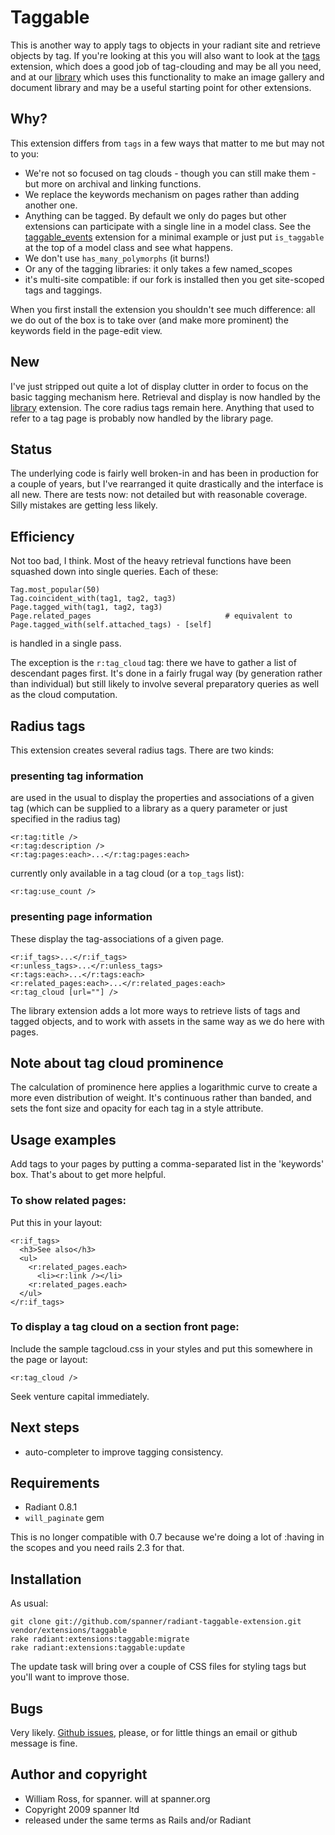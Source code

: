 # Taggable

This is another way to apply tags to objects in your radiant site and retrieve objects by tag. If you're looking at this you will also want to look at the [tags](http://github.com/jomz/radiant-tags-extension/tree) extension, which does a good job of tag-clouding and may be all you need, and at our [library](https://github.com/spanner/radiant-library-extension) which uses this functionality to make an image gallery and document library and may be a useful starting point for other extensions.

## Why?

This extension differs from `tags` in a few ways that matter to me but may not to you:

* We're not so focused on tag clouds - though you can still make them - but more on archival and linking functions.
* We replace the keywords mechanism on pages rather than adding another one.
* Anything can be tagged. By default we only do pages but other extensions can participate with a single line in a model class. See the [taggable_events](https://github.com/spanner/radiant-taggable_events-extension) extension for a minimal example or just put `is_taggable` at the top of a model class and see what happens.
* We don't use `has_many_polymorphs` (it burns!)
* Or any of the tagging libraries: it only takes a few named_scopes
* it's multi-site compatible: if our fork is installed then you get site-scoped tags and taggings.

When you first install the extension you shouldn't see much difference: all we do out of the box is to take over (and make more prominent) the keywords field in the page-edit view.

## New

I've just stripped out quite a lot of display clutter in order to focus on the basic tagging mechanism here. Retrieval and display is now handled by the [library](http://example.com/) extension. The core radius tags remain here. Anything that used to refer to a tag page is probably now handled by the library page.

## Status 

The underlying code is fairly well broken-in and has been in production for a couple of years, but I've rearranged it quite drastically and the interface is all new. There are tests now: not detailed but with reasonable coverage. Silly mistakes are getting less likely.

## Efficiency

Not too bad, I think. Most of the heavy retrieval functions have been squashed down into single queries. Each of these:

	Tag.most_popular(50)
	Tag.coincident_with(tag1, tag2, tag3)
	Page.tagged_with(tag1, tag2, tag3)
	Page.related_pages 								# equivalent to Page.tagged_with(self.attached_tags) - [self]

is handled in a single pass. 

The exception is the `r:tag_cloud` tag: there we have to gather a list of descendant pages first. It's done in a fairly frugal way (by generation rather than individual) but still likely to involve several preparatory queries as well as the cloud computation.

## Radius tags

This extension creates several radius tags. There are two kinds:

### presenting tag information

are used in the usual to display the properties and associations of a given tag (which can be supplied to a library as a query parameter or just specified in the radius tag)

	<r:tag:title />
	<r:tag:description />
	<r:tag:pages:each>...</r:tag:pages:each>

currently only available in a tag cloud (or a `top_tags` list):

	<r:tag:use_count />

### presenting page information

These display the tag-associations of a given page.

	<r:if_tags>...</r:if_tags>
	<r:unless_tags>...</r:unless_tags>
	<r:tags:each>...</r:tags:each>
	<r:related_pages:each>...</r:related_pages:each>
	<r:tag_cloud [url=""] />

The library extension adds a lot more ways to retrieve lists of tags and tagged objects, and to work with assets in the same way as we do here with pages.
	
## Note about tag cloud prominence

The calculation of prominence here applies a logarithmic curve to create a more even distribution of weight. It's continuous rather than banded, and sets the font size and opacity for each tag in a style attribute.

## Usage examples

Add tags to your pages by putting a comma-separated list in the 'keywords' box. That's about to get more helpful.

### To show related pages:

Put this in your layout:

	<r:if_tags>
	  <h3>See also</h3>
	  <ul>
	    <r:related_pages.each>
	      <li><r:link /></li>
	    <r:related_pages.each>
	  </ul>
	</r:if_tags>

### To display a tag cloud on a section front page:

Include the sample tagcloud.css in your styles and put this somewhere in the page or layout:

	<r:tag_cloud />

Seek venture capital immediately.
	
## Next steps

* auto-completer to improve tagging consistency.
	
## Requirements

* Radiant 0.8.1
* `will_paginate` gem

This is no longer compatible with 0.7 because we're doing a lot of :having in the scopes and you need rails 2.3 for that.

## Installation

As usual:

	git clone git://github.com/spanner/radiant-taggable-extension.git vendor/extensions/taggable
	rake radiant:extensions:taggable:migrate
	rake radiant:extensions:taggable:update

The update task will bring over a couple of CSS files for styling tags but you'll want to improve those.

## Bugs

Very likely. [Github issues](http://github.com/spanner/radiant-taggable-extension/issues), please, or for little things an email or github message is fine.

## Author and copyright

* William Ross, for spanner. will at spanner.org
* Copyright 2009 spanner ltd
* released under the same terms as Rails and/or Radiant